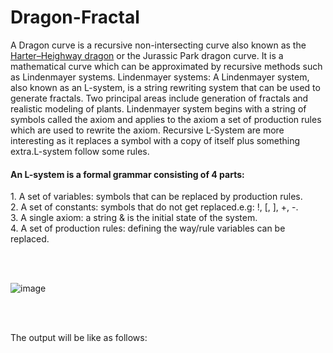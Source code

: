 # Dragon-Fractal

A Dragon curve is a recursive non-intersecting curve also known as the <u>Harter–Heighway dragon</u> or the Jurassic Park dragon curve. It is a mathematical curve which can be approximated by recursive methods such as Lindenmayer systems. Lindenmayer systems: A Lindenmayer system, also known as an L-system, is a string rewriting system that can be used to generate fractals. Two principal areas include generation of fractals and realistic modeling of plants. Lindenmayer system begins with a string of symbols called the axiom and applies to the axiom a set of production rules which are used to rewrite the axiom. Recursive L-System are more interesting as it replaces a symbol with a copy of itself plus something extra.L-system follow some rules.

<h4>An L-system is a formal grammar consisting of 4 parts:</h4>
1. A set of variables: symbols that can be replaced by production rules.<br>
2. A set of constants: symbols that do not get replaced.e.g: !, [, ], +, -.<br>
3. A single axiom: a string & is the initial state of the system.<br>
4. A set of production rules: defining the way/rule variables can be replaced.<br>

<br><br>

![image](https://github.com/Roshankumarb31/Dragon-Fractal/assets/118297543/d64451c2-f844-4b3f-adb3-fa97dd39c11f)

<br>
<br>

The output will be like as follows:<br>
